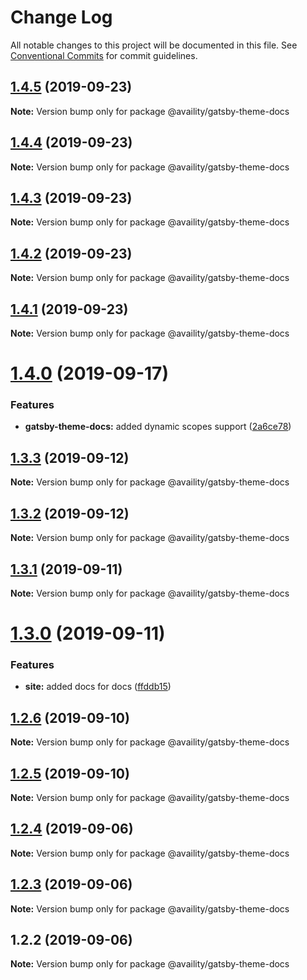 # Change Log

All notable changes to this project will be documented in this file.
See [Conventional Commits](https://conventionalcommits.org) for commit guidelines.

## [1.4.5](https://github.com/availity/gatsby-theme-availity/compare/@availity/gatsby-theme-docs@1.4.4...@availity/gatsby-theme-docs@1.4.5) (2019-09-23)

**Note:** Version bump only for package @availity/gatsby-theme-docs





## [1.4.4](https://github.com/availity/gatsby-theme-availity/compare/@availity/gatsby-theme-docs@1.4.3...@availity/gatsby-theme-docs@1.4.4) (2019-09-23)

**Note:** Version bump only for package @availity/gatsby-theme-docs





## [1.4.3](https://github.com/availity/gatsby-theme-availity/compare/@availity/gatsby-theme-docs@1.4.2...@availity/gatsby-theme-docs@1.4.3) (2019-09-23)

**Note:** Version bump only for package @availity/gatsby-theme-docs





## [1.4.2](https://github.com/availity/gatsby-theme-availity/compare/@availity/gatsby-theme-docs@1.4.1...@availity/gatsby-theme-docs@1.4.2) (2019-09-23)

**Note:** Version bump only for package @availity/gatsby-theme-docs





## [1.4.1](https://github.com/availity/gatsby-theme-availity/compare/@availity/gatsby-theme-docs@1.4.0...@availity/gatsby-theme-docs@1.4.1) (2019-09-23)

**Note:** Version bump only for package @availity/gatsby-theme-docs





# [1.4.0](https://github.com/availity/gatsby-theme-availity/compare/@availity/gatsby-theme-docs@1.3.3...@availity/gatsby-theme-docs@1.4.0) (2019-09-17)


### Features

* **gatsby-theme-docs:** added dynamic scopes support ([2a6ce78](https://github.com/availity/gatsby-theme-availity/commit/2a6ce78))





## [1.3.3](https://github.com/availity/gatsby-theme-availity/compare/@availity/gatsby-theme-docs@1.3.2...@availity/gatsby-theme-docs@1.3.3) (2019-09-12)

**Note:** Version bump only for package @availity/gatsby-theme-docs





## [1.3.2](https://github.com/availity/gatsby-theme-availity/compare/@availity/gatsby-theme-docs@1.3.1...@availity/gatsby-theme-docs@1.3.2) (2019-09-12)

**Note:** Version bump only for package @availity/gatsby-theme-docs





## [1.3.1](https://github.com/availity/gatsby-theme-availity/compare/@availity/gatsby-theme-docs@1.3.0...@availity/gatsby-theme-docs@1.3.1) (2019-09-11)

**Note:** Version bump only for package @availity/gatsby-theme-docs





# [1.3.0](https://github.com/availity/gatsby-theme-availity/compare/@availity/gatsby-theme-docs@1.2.6...@availity/gatsby-theme-docs@1.3.0) (2019-09-11)


### Features

* **site:** added docs for docs ([ffddb15](https://github.com/availity/gatsby-theme-availity/commit/ffddb15))





## [1.2.6](https://github.com/availity/gatsby-theme-availity/compare/@availity/gatsby-theme-docs@1.2.5...@availity/gatsby-theme-docs@1.2.6) (2019-09-10)

**Note:** Version bump only for package @availity/gatsby-theme-docs





## [1.2.5](https://github.com/availity/gatsby-theme-availity/compare/@availity/gatsby-theme-docs@1.2.4...@availity/gatsby-theme-docs@1.2.5) (2019-09-10)

**Note:** Version bump only for package @availity/gatsby-theme-docs





## [1.2.4](https://github.com/availity/gatsby-theme-availity/compare/@availity/gatsby-theme-docs@1.2.3...@availity/gatsby-theme-docs@1.2.4) (2019-09-06)

**Note:** Version bump only for package @availity/gatsby-theme-docs





## [1.2.3](https://github.com/availity/gatsby-theme-availity/compare/@availity/gatsby-theme-docs@1.2.2...@availity/gatsby-theme-docs@1.2.3) (2019-09-06)

**Note:** Version bump only for package @availity/gatsby-theme-docs





## 1.2.2 (2019-09-06)

**Note:** Version bump only for package @availity/gatsby-theme-docs
